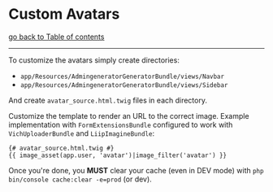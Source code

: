 # Custom Avatars

[go back to Table of contents][back-to-index]

-----


To customize the avatars simply create directories:

* `app/Resources/AdmingeneratorGeneratorBundle/views/Navbar`
* `app/Resources/AdmingeneratorGeneratorBundle/views/Sidebar`

And create `avatar_source.html.twig` files in each directory.

Customize the template to render an URL to the correct image. Example implementation with `FormExtensionsBundle` configured to work with `VichUploaderBundle` and `LiipImagineBundle`:

```html+django
{# avatar_source.html.twig #}
{{ image_asset(app.user, 'avatar')|image_filter('avatar') }}
```

Once you're done, you **MUST** clear your cache (even in DEV mode) with `php bin/console cache:clear -e=prod` (or dev).

[back-to-index]: ../documentation.md
